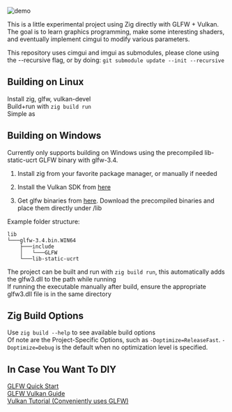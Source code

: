 ![demo](https://github.com/user-attachments/assets/9f03a1bb-d6bd-4ade-928b-99e6d572fa89)

This is a little experimental project using Zig directly with GLFW + Vulkan.  
The goal is to learn graphics programming, make some interesting shaders, and eventually implement cimgui to modify various parameters.  

This repository uses cimgui and imgui as submodules, please clone using the --recursive flag, or by doing: `git submodule update --init --recursive`  

## Building on Linux
Install zig, glfw, vulkan-devel  
Build+run with `zig build run`  
Simple as

## Building on Windows
Currently only supports building on Windows using the precompiled lib-static-ucrt GLFW binary with glfw-3.4.  

1. Install zig from your favorite package manager, or manually if needed

2. Install the Vulkan SDK from [here](https://vulkan.lunarg.com/sdk/home)

3. Get glfw binaries from [here](https://www.glfw.org/download.html). Download the precompiled binaries and place them directly under /lib

Example folder structure: 
```
lib
└───glfw-3.4.bin.WIN64
    ├───include
    │   └───GLFW
    └───lib-static-ucrt
```

The project can be built and run with `zig build run`, this automatically adds the glfw3.dll to the path while running  
If running the executable manually after build, ensure the appropriate glfw3.dll file is in the same directory

## Zig Build Options
Use `zig build --help` to see available build options  
Of note are the Project-Specific Options, such as `-Doptimize=ReleaseFast`. `-Doptimize=Debug` is the default when no optimization level is specified.

## In Case You Want To DIY
[GLFW Quick Start](https://www.glfw.org/docs/latest/quick.html)  
[GLFW Vulkan Guide](https://www.glfw.org/docs/latest/vulkan_guide.html)  
[Vulkan Tutorial (Conveniently uses GLFW)](https://vulkan-tutorial.com/Introduction)  
